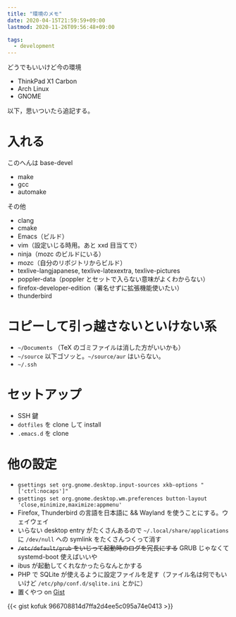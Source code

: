 ```yaml
---
title: "環境のメモ"
date: 2020-04-15T21:59:59+09:00
lastmod: 2020-11-26T09:56:48+09:00

tags:
  - development
---
```


どうでもいいけど今の環境

- ThinkPad X1 Carbon
- Arch Linux
- GNOME

以下，思いついたら追記する。

# 入れる

このへんは base-devel

- make
- gcc
- automake

その他

- clang
- cmake
- Emacs（ビルド）
- vim（設定いじる時用。あと xxd 目当てで）
- ninja（mozc のビルドにいる）
- mozc（自分のリポジトリからビルド）
- texlive-langjapanese, texlive-latexextra, texlive-pictures
- poppler-data（poppler とセットで入らない意味がよくわからない）
- firefox-developer-edition（署名せずに拡張機能使いたい）
- thunderbird

# コピーして引っ越さないといけない系

- `~/Documents` （TeX のゴミファイルは消した方がいいかも）
- `~/source` 以下ゴソッと。`~/source/aur` はいらない。
- `~/.ssh`

# セットアップ

- SSH 鍵
- `dotfiles` を clone して install
- `.emacs.d` を clone

# 他の設定

- `gsettings set org.gnome.desktop.input-sources xkb-options "['ctrl:nocaps']"`
- `gsettings set org.gnome.desktop.wm.preferences button-layout 'close,minimize,maximize:appmenu'`
- Firefox, Thunderbird の言語を日本語に && Wayland を使うことにする。ウェイウェイ
- いらない desktop entry がたくさんあるので `~/.local/share/applications` に `/dev/null` への symlink をたくさんつくって消す
- ~~`/etc/default/grub` をいじって起動時のログを冗長にする~~ GRUB じゃなくて systemd-boot 使えばいいや
- ibus が起動してくれなかったらなんとかする
- PHP で SQLite が使えるように設定ファイルを足す（ファイル名は何でもいいけど `/etc/php/conf.d/sqlite.ini` とかに）
- 置くやつ on [Gist](https://gist.github.com/kofuk/966708814d7ffa2d4ee5c095a74e0413)

{{< gist kofuk 966708814d7ffa2d4ee5c095a74e0413 >}}

